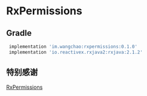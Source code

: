 # RxPermissions

## Gradle
```gradle
 implementation 'im.wangchao:rxpermissions:0.1.0'
 implementation 'io.reactivex.rxjava2:rxjava:2.1.2'
```

## 特别感谢
 [RxPermissions](https://github.com/tbruyelle/RxPermissions)